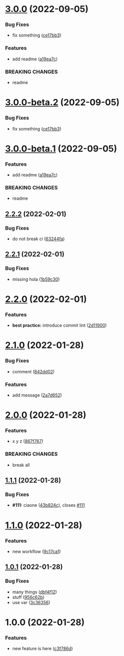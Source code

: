 # [3.0.0](https://github.com/batopa/eliminami/compare/v2.2.2...v3.0.0) (2022-09-05)


### Bug Fixes

* fix something ([ce17bb3](https://github.com/batopa/eliminami/commit/ce17bb3609b475436e8f74decba922f8fd288b24))


### Features

* add readme ([a19ea7c](https://github.com/batopa/eliminami/commit/a19ea7c96741bc7e982fbe7a2a1731d9fa9c92be))


### BREAKING CHANGES

* readme

# [3.0.0-beta.2](https://github.com/batopa/eliminami/compare/v3.0.0-beta.1...v3.0.0-beta.2) (2022-09-05)


### Bug Fixes

* fix something ([ce17bb3](https://github.com/batopa/eliminami/commit/ce17bb3609b475436e8f74decba922f8fd288b24))

# [3.0.0-beta.1](https://github.com/batopa/eliminami/compare/v2.2.2...v3.0.0-beta.1) (2022-09-05)


### Features

* add readme ([a19ea7c](https://github.com/batopa/eliminami/commit/a19ea7c96741bc7e982fbe7a2a1731d9fa9c92be))


### BREAKING CHANGES

* readme

## [2.2.2](https://github.com/batopa/eliminami/compare/v2.2.1...v2.2.2) (2022-02-01)


### Bug Fixes

* do not break ci ([63244fa](https://github.com/batopa/eliminami/commit/63244fa32d0b93b1cc0f38ed47dc5f9e7835f2e5))

## [2.2.1](https://github.com/batopa/eliminami/compare/v2.2.0...v2.2.1) (2022-02-01)


### Bug Fixes

* missing hola ([1b59c30](https://github.com/batopa/eliminami/commit/1b59c3094de1d5c56195bbfec674af4bdf5d7500))

# [2.2.0](https://github.com/batopa/eliminami/compare/v2.1.0...v2.2.0) (2022-02-01)


### Features

* **best practice:** introduce commit lint ([2d11900](https://github.com/batopa/eliminami/commit/2d11900bdbd4f956903a9214a47db70341d31910))

# [2.1.0](https://github.com/batopa/eliminami/compare/v2.0.0...v2.1.0) (2022-01-28)


### Bug Fixes

* comment ([842dd02](https://github.com/batopa/eliminami/commit/842dd02431af70f32b31aa7767233123bdcf4c32))


### Features

* add message ([2a7d652](https://github.com/batopa/eliminami/commit/2a7d652f09a54a5796b2b99f8e5ab91effe6e7ca))

# [2.0.0](https://github.com/batopa/eliminami/compare/v1.1.1...v2.0.0) (2022-01-28)


### Features

* x y z ([867f767](https://github.com/batopa/eliminami/commit/867f767933353ecb8143e7025279cae0eafa3e79))


### BREAKING CHANGES

* break all

## [1.1.1](https://github.com/batopa/eliminami/compare/v1.1.0...v1.1.1) (2022-01-28)


### Bug Fixes

* **#111:** ciaone ([43b824c](https://github.com/batopa/eliminami/commit/43b824c47e4a76d4a1ad803d4822987dd74898e1)), closes [#111](https://github.com/batopa/eliminami/issues/111)

# [1.1.0](https://github.com/batopa/eliminami/compare/v1.0.1...v1.1.0) (2022-01-28)


### Features

* new workflow ([9c17ca1](https://github.com/batopa/eliminami/commit/9c17ca1c92c5b8663ba4eec8367b2e5565a62c6c))

## [1.0.1](https://github.com/batopa/eliminami/compare/v1.0.0...v1.0.1) (2022-01-28)


### Bug Fixes

* many things ([dbf4f12](https://github.com/batopa/eliminami/commit/dbf4f12d2dd12717477375461cefd121d6ab74cc))
* stuff ([956c62b](https://github.com/batopa/eliminami/commit/956c62bccde8c37b566ff979a02596830d8db0b5))
* use var ([3c36356](https://github.com/batopa/eliminami/commit/3c363561016c8d91c4af55a096e7165e03386b73))

# 1.0.0 (2022-01-28)


### Features

* new feature is here ([c3f786d](https://github.com/batopa/eliminami/commit/c3f786db0c305f98f005672f47f63cb9b60d7979))
